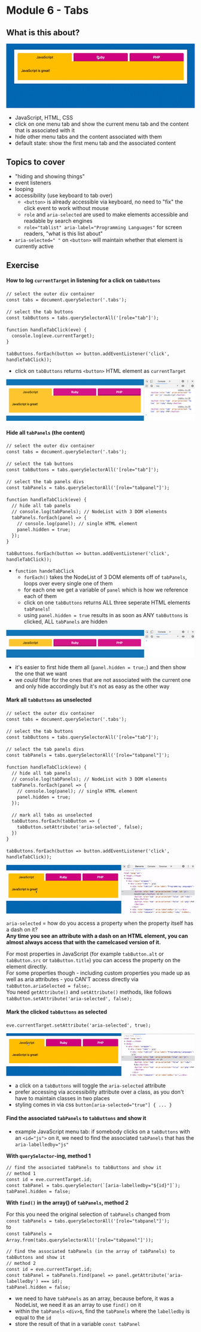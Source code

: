 # Module 6 - Tabs

## What is this about?

![mod 0603](./img/screen-mod0604-00.gif)

- JavaScript, HTML, CSS
- click on one menu tab and show the current menu tab and the content that is associated with it
- hide other menu tabs and the content associated with them
- default state: show the first menu tab and the associated content

## Topics to cover

- "hiding and showing things"
- event listeners
- looping
- accessibility (use keyboard to tab over)
  - `<button>` is already accessible via keyboard, no need to "fix" the click event to work without mouse
  - `role` and `aria-selected` are used to make elements accessible and readable by search engines
  - `role="tablist" aria-label="Programming Languages"` for screen readers, "what is this list about"
- `aria-selected=" "` on `<button>` will maintain whether that element is currently active

## Exercise

#### How to log `currentTarget` in listening for a click on `tabButtons`

```
// select the outer div container
const tabs = document.querySelector('.tabs');

// select the tab buttons
const tabButtons = tabs.querySelectorAll('[role="tab"]');

function handleTabClick(eve) {
  console.log(eve.currentTarget);
}

tabButtons.forEach(button => button.addEventListener('click', handleTabClick));
```

- click on `tabButtons` returns `<button>` HTML element as `currentTarget`

![mod 0604](./img/screen-mod0604-01.png)

#### Hide all `tabPanels` (the content)

```
// select the outer div container
const tabs = document.querySelector('.tabs');

// select the tab buttons
const tabButtons = tabs.querySelectorAll('[role="tab"]');

// select the tab panels divs
const tabPanels = tabs.querySelectorAll('[role="tabpanel"]');

function handleTabClick(eve) {
  // hide all tab panels
  // console.log(tabPanels); // NodeList with 3 DOM elements
  tabPanels.forEach(panel => {
    // console.log(panel); // single HTML element
    panel.hidden = true;
  });
}

tabButtons.forEach(button => button.addEventListener('click', handleTabClick));
```

- `function handeTabClick`
  - `forEach()` takes the NodeList of 3 DOM elements off of `tabPanels`, loops over every single one of them
  - for each one we get a variable of `panel` which is how we reference each of them
  - click on one `tabButtons` returns ALL three seperate HTML elements `tabPanels`!
  - using `panel.hidden = true` results in as soon as ANY `tabButtons` is clicked, ALL `tabPanels` are hidden

![mod 0604](./img/screen-mod0604-03.png)

- it's easier to first hide them all (`panel.hidden = true;`) and then show the one that we want
- we _could_ filter for the ones that are not associated with the current one and only hide accordingly but it's not as easy as the other way

#### Mark all `tabButtons` as unselected

```
// select the outer div container
const tabs = document.querySelector('.tabs');

// select the tab buttons
const tabButtons = tabs.querySelectorAll('[role="tab"]');

// select the tab panels divs
const tabPanels = tabs.querySelectorAll('[role="tabpanel"]');

function handleTabClick(eve) {
  // hide all tab panels
  // console.log(tabPanels); // NodeList with 3 DOM elements
  tabPanels.forEach(panel => {
    // console.log(panel); // single HTML element
    panel.hidden = true;
  });

  // mark all tabs as unselected
  tabButtons.forEach(tabButton => {
    tabButton.setAttribute('aria-selected', false);
  })
}

tabButtons.forEach(button => button.addEventListener('click', handleTabClick));
```

![mod 0604](./img/screen-mod0604-04.gif)

`aria-selected` = how do you access a property when the property itself has a dash on it?<br>
**Any time you see an attribute with a dash on an HTML element, you can almost always access that with the camelcased version of it.**

For most properties in JavaScript (for example `tabButton.alt` or `tabButton.src` or `tabButton.title`) you can access the property on the element directly.<br>
For some properties though - including custom properties you made up as well as aria attributes - you CAN'T access directly via `tabButton.ariaSelected = false;`.<br>
You need `getAttribute()` and `setAttribute()` methods, like follows `tabButton.setAttribute('aria-selected', false);`

#### Mark the clicked `tabButtons` as selected

```
eve.currentTarget.setAttribute('aria-selected', true);
```

![mod 0604](./img/screen-mod0604-05.gif)

- a click on a `tabButtons` will toggle the `aria-selected` attribute
- prefer accessing via accessibility attribute over a class, as you don't have to maintain classes in two places
- styling comes in via css `button[aria-selected="true"] { ... }`

#### Find the associated `tabPanels` to `tabButtons` and show it

- example JavaScript menu tab: if somebody clicks on a `tabButtons` with an `<id="js">` on it, we need to find the associated `tabPanels` that has the `aria-labelledby="js"`

**With `querySelector`-ing, method 1**

```
// find the associated tabPanels to tabButtons and show it
// method 1
const id = eve.currentTarget.id;
const tabPanel = tabs.querySelector(`[aria-labelledby="${id}"]`);
tabPanel.hidden = false;
```

**With `find()` in the array() of `tabPanels`, method 2**

For this you need the original selection of `tabPanels` changed from<br>
`const tabPanels = tabs.querySelectorAll('[role="tabpanel"]');`<br>
to<br>
`const tabPanels = Array.from(tabs.querySelectorAll('[role="tabpanel"]'));`

```
// find the associated tabPanels (in the array of tabPanels) to tabButtons and show it
// method 2
const id = eve.currentTarget.id;
const tabPanel = tabPanels.find(panel => panel.getAttribute('aria-labelledby') === id);
tabPanel.hidden = false;
```

- we need to have `tabPanels` as an array, because before, it was a NodeList, we need it as an array to use `find()` on it
- within the `tabPanels` `<div>`s, find the `tabPanels` where the `labelledby` is equal to the `id`
- store the result of that in a variable `const tabPanel`
